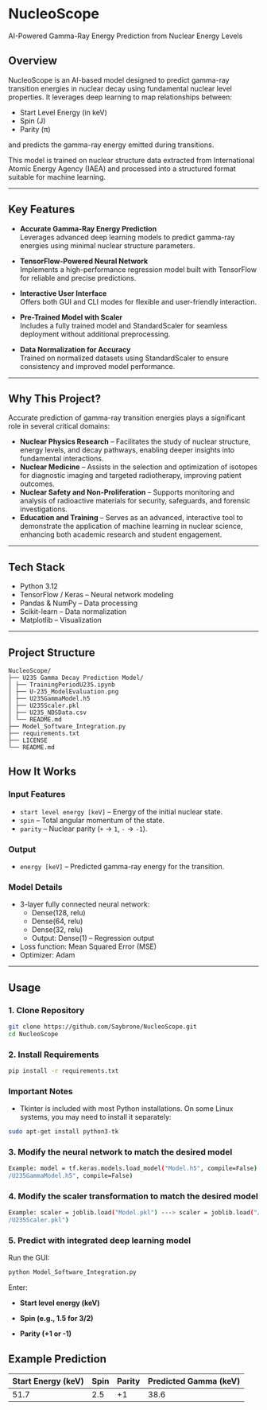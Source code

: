 # NucleoScope  
AI-Powered Gamma-Ray Energy Prediction from Nuclear Energy Levels  

## Overview
NucleoScope is an AI-based model designed to predict gamma-ray transition energies in nuclear decay using fundamental nuclear level properties. It leverages deep learning to map relationships between:
- Start Level Energy (in keV)
- Spin (J)
- Parity (π)

and predicts the gamma-ray energy emitted during transitions.

This model is trained on nuclear structure data extracted from International Atomic Energy Agency (IAEA) and processed into a structured format suitable for machine learning.

---

## Key Features

- **Accurate Gamma-Ray Energy Prediction**  
  Leverages advanced deep learning models to predict gamma-ray energies using minimal nuclear structure parameters.
  
- **TensorFlow-Powered Neural Network**  
  Implements a high-performance regression model built with TensorFlow for reliable and precise predictions.
  
- **Interactive User Interface**  
  Offers both GUI and CLI modes for flexible and user-friendly interaction.
  
- **Pre-Trained Model with Scaler**  
  Includes a fully trained model and StandardScaler for seamless deployment without additional preprocessing.
  
- **Data Normalization for Accuracy**  
  Trained on normalized datasets using StandardScaler to ensure consistency and improved model performance.

---

## Why This Project?
Accurate prediction of gamma-ray transition energies plays a significant role in several critical domains:
- **Nuclear Physics Research** – Facilitates the study of nuclear structure, energy levels, and decay pathways, enabling deeper insights into fundamental interactions.  
- **Nuclear Medicine** – Assists in the selection and optimization of isotopes for diagnostic imaging and targeted radiotherapy, improving patient outcomes.  
- **Nuclear Safety and Non-Proliferation** – Supports monitoring and analysis of radioactive materials for security, safeguards, and forensic investigations.  
- **Education and Training** – Serves as an advanced, interactive tool to demonstrate the application of machine learning in nuclear science, enhancing both academic research and student engagement.  

---

## Tech Stack
- Python 3.12
- TensorFlow / Keras – Neural network modeling
- Pandas & NumPy – Data processing
- Scikit-learn – Data normalization
- Matplotlib – Visualization

---

## Project Structure
```
NucleoScope/
├── U235 Gamma Decay Prediction Model/
│ ├── TrainingPeriodU235.ipynb
│ ├── U-235_ModelEvaluation.png 
│ ├── U235GammaModel.h5 
│ ├── U235Scaler.pkl
│ ├── U235_NDSData.csv
│ └── README.md           
├── Model_Software_Integration.py                   
├── requirements.txt                             
├── LICENSE                 
└── README.md             
```

## How It Works
### Input Features
- `start level energy [keV]` – Energy of the initial nuclear state.
- `spin` – Total angular momentum of the state.
- `parity` – Nuclear parity (`+` → `1`, `-` → `-1`).

### Output
- `energy [keV]` – Predicted gamma-ray energy for the transition.

### Model Details
- 3-layer fully connected neural network:
  - Dense(128, relu)
  - Dense(64, relu)
  - Dense(32, relu)
  - Output: Dense(1) – Regression output
- Loss function: Mean Squared Error (MSE)
- Optimizer: Adam

---
## Usage
### 1. Clone Repository
```bash
git clone https://github.com/Saybrone/NucleoScope.git
cd NucleoScope
```
### 2. Install Requirements
```bash
pip install -r requirements.txt
```
### Important Notes
- Tkinter is included with most Python installations. On some Linux systems, you may need to install it separately:
```bash
sudo apt-get install python3-tk
```
### 3. Modify the neural network to match the desired model
```bash
Example: model = tf.keras.models.load_model("Model.h5", compile=False) ---> model = tf.keras.models.load_model("U235 Gamma Decay Prediction Model
/U235GammaModel.h5", compile=False)
```
### 4. Modify the scaler transformation to match the desired model
```bash
Example: scaler = joblib.load("Model.pkl") ---> scaler = joblib.load("/U235 Gamma Decay Prediction Model
/U235Scaler.pkl")
```
### 5. Predict with integrated deep learning model
Run the GUI:
```bash
python Model_Software_Integration.py
```
Enter:
- **Start level energy (keV)**

- **Spin (e.g., 1.5 for 3/2)**

- **Parity (+1 or -1)**
## Example Prediction
| Start Energy (keV) | Spin | Parity | Predicted Gamma (keV) |
|---------------------|------|--------|-------------------------|
| 51.7               | 2.5  | +1     | 38.6                   |
